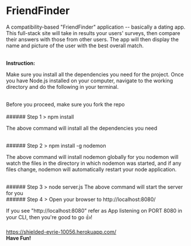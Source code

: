# FriendFinder
<p>A compatibility-based "FriendFinder" application -- basically a dating app. This full-stack site will
take in results your users' surveys, then compare their answers with those from other users. The app 
will then display the name and picture of the user with the best overall match.</p>
<br/>
<b>Instruction:</b><br/>
<p>Make sure you install all the dependencies you need for the project.
Once you have Node.js installed on your computer, navigate to the working directory and do the following in your terminal. </p>
<br/>
Before you proceed, make sure you fork the repo
<br/>
<br/>
###### Step 1
> npm install

The above command will install all the dependencies you need

<br/>
###### Step 2
> npm install -g nodemon

The above command will install nodemon globally for you
nodemon will watch the files in the directory in which nodemon was started, and if any files 
change, nodemon will automatically restart your node application.

<br/>
###### Step 3
> node server.js
The above command will start the server for you

<br/>
###### Step 4
> Open your browser to http://localhost:8080/

If you see "http://localhost:8080" refer as App listening on PORT 8080 in your CLI, then you're good to go :thumbsup:!
<br/><br/>
<a href="https://shielded-eyrie-10056.herokuapp.com/">https://shielded-eyrie-10056.herokuapp.com/</a>
<br/>
<b>Have Fun!</b>
<br/>